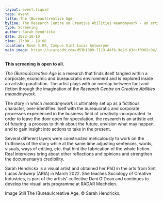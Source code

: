 ```yaml
---
layout: event.liquid
tags: event
title: The (Bureau)creative Age
byline: The Research Centre on Creative Abilities meandmywork - an artistic parafiction
type: Screening
author: Sarah Hendrickx
date: 2022-10-10
time: 17:00 - 18:00
location: Room 3.09, Campus Sint Lucas Antwerpen
main_image: https://ucarecdn.com/d53b1089-7129-44fb-9e2d-83ccf3302c94/
---
```

**This screening is open to all.**

*The (Bureau)creative Age* is a research that finds itself tangled within a corporate, economic and bureaucratic environment and is explored inside an artistic parafiction. The artist plays with an overlap between fact and fiction through the imagination of the *Research Centre on Creative Abilities meandmywork.*

The story in which *meandmywork* is ultimately set up as a fictitious character, over-identifies itself with the bureaucratic and corporate processes experienced in the business field of creativity incorporated. In order to leave the door open for speculation, the research is an artistic act of futuring: a process to think about the future, envision what may happen, and to gain insight into actions to take in the present.

Several different layers were constructed meticulously to work on the truthiness of the story while at the same time adjusting sentences, words, visuals, ways of editing, etc. that hint the fabrication of the whole fiction. Real interviews bring about other reflections and opinions and strengthen the documentary’s credibility.

Sarah Hendrickx is a visual artist and obtained her PhD in the arts from Sint Lucas Antwerp (ARIA) in March 2022. She teaches Sociology of Creative Industries, is part of the artists' collective Dani O'Dean and continues to develop the visual arts programme at RADAR Mechelen.

Image Still The (Bureau)creative Age, © Sarah Hendrickx.
